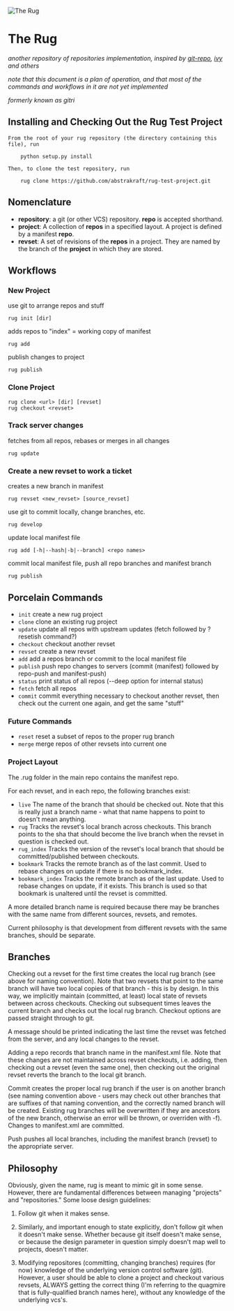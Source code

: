 ![The Rug](/abstrakraft/rug/raw/master/documentation/logo.png)
# The Rug #
_another repository of repositories implementation, inspired by [git-repo](http://code.google.com/p/git-repo), [ivy](http://ant.apache.org/ivy/) and others_

_note that this document is a plan of operation, and that most of the commands and workflows in it are not yet implemented_

_formerly known as gitri_

## Installing and Checking Out the Rug Test Project ##

	From the root of your rug repository (the directory containing this file), run

		python setup.py install

	Then, to clone the test repository, run

		rug clone https://github.com/abstrakraft/rug-test-project.git

## Nomenclature ##
- __repository__: a git (or other VCS) repository.  __repo__ is accepted shorthand.
- __project__: A collection of __repos__ in a specified layout.  A project is defined by a manifest __repo__.
- __revset__: A set of revisions of the __repos__ in a project.  They are named by the branch of the __project__ in which they are stored.

## Workflows ##

### New Project ####
use git to arrange repos and stuff

	rug init [dir]

adds repos to "index" = working copy of manifest

	rug add

publish changes to project

	rug publish

### Clone Project ###

	rug clone <url> [dir] [revset]
	rug checkout <revset>

### Track server changes ###
fetches from all repos, rebases or merges in all changes

	rug update

### Create a new revset to work a ticket ###
creates a new branch in manifest

	rug revset <new_revset> [source_revset]

use git to commit locally, change branches, etc.

	rug develop

update local manifest file

	rug add [-h|--hash|-b|--branch] <repo names>

commit local manifest file, push all repo branches and manifest branch

	rug publish

## Porcelain Commands ##
- `init` create a new rug project
- `clone` clone an existing rug project
- `update` update all repos with upstream updates (fetch followed by ?resetish command?)
- `checkout` checkout another revset
- `revset` create a new revset
- `add` add a repos branch or commit to the local manifest file
- `publish` push repo changes to servers (commit (manifest) followed by repo-push and manifest-push)
- `status` print status of all repos (--deep option for internal status)
- `fetch` fetch all repos
- `commit` commit everything necessary to checkout another revset, then check out the current one again, and get the same "stuff"

### Future Commands ###
- `reset` reset a subset of repos to the proper rug branch
- `merge` merge repos of other revsets into current one

### Project Layout ###
The .rug folder in the main repo contains the manifest repo.

For each revset, and in each repo, the following branches exist:

- `live` The name of the branch that should be checked out.  Note that this is really just a branch name - what that name happens to point to doesn't mean anything.
- `rug` Tracks the revset's local branch across checkouts.  This branch points to the sha that should become the live branch when the revset in question is checked out.
- `rug_index` Tracks the version of the revset's local branch that should be committed/published between checkouts.
- `bookmark` Tracks the remote branch as of the last commit.  Used to rebase changes on update if there is no bookmark_index.
- `bookmark_index` Tracks the remote branch as of the last update.  Used to rebase changes on update, if it exists.  This branch is used so that bookmark is unaltered until the revset is committed.

A more detailed branch name is required because there may be branches with the same name from different sources, revsets, and remotes.

Current philosophy is that development from different revsets with the same branches, should be separate.

## Branches ##
Checking out a revset for the first time creates the local rug branch (see above for naming convention).  Note that
two revsets that point to the same branch will have two local copies of that branch - this is by design.  In this way,
we implicitly maintain (committed, at least) local state of revsets between across checkouts.
Checking out subsequent times leaves the current branch and checks out the local rug branch.  Checkout options are passed straight
through to git.

A message should be printed indicating the last time the revset was fetched from the server, and any local changes to the revset.

Adding a repo records that branch name in the manifest.xml file.  Note that these changes are not maintained across revset checkouts, i.e.
adding, then checking out a revset (even the same one), then checking out the original revset reverts the branch to the local git branch.

Commit creates the proper local rug branch if the user is on another branch (see naming convention above - users may check out other
branches that are suffixes of that naming convention, and the correctly named branch will be created.  Existing rug branches will be
overwritten if they are ancestors of the new branch, otherwise an error will be thrown, or overriden with -f).  Changes to manifest.xml
are committed.

Push pushes all local branches, including the manifest branch (revset) to the appropriate server.

## Philosophy ##
Obviously, given the name, rug is meant to mimic git in some sense.  However, there are fundamental differences between managing "projects" and "repositories."
Some loose design guidelines:

1. Follow git when it makes sense.

2. Similarly, and important enough to state explicitly, don't follow git when it doesn't make sense.  Whether because git itself doesn't make sense, or because the design parameter in question simply doesn't map well to projects, doesn't matter.

3. Modifying repositores (committing, changing branches) requires (for now) knowledge of the underlying version control software (git).  However, a user should be able to clone a project and checkout various revsets, ALWAYS getting the correct thing (I'm referring to the quagmire that is fully-qualified branch names here), without any knowledge of the underlying vcs's.
